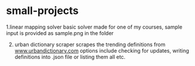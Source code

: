 # small-projects

1.linear mapping solver
	basic solver made for one of my courses,
	sample input is provided as sample.png in the folder

2. urban dictionary scraper
	scrapes the trending definitions from www.urbandictionary.com
	options include checking for updates, writing definitions into .json file
	or listing them all etc.
	
